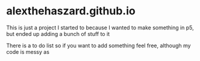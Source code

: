 # alexthehaszard.github.io

This is just a project I started to because I wanted to make something in p5, but ended up adding a bunch of stuff to it

There is a to do list so if you want to add something feel free, although my code is messy as
